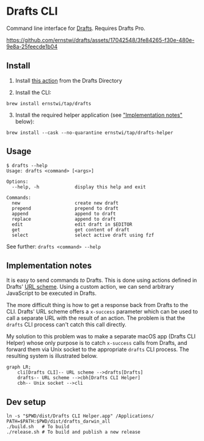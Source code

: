 # Drafts CLI

Command line interface for [Drafts](https://getdrafts.com). Requires Drafts Pro.

https://github.com/ernstwi/drafts/assets/17042548/3fe84265-f30e-480e-9e8a-25feecde1b04

## Install

1. Install [this action](TODO:LINK) from the Drafts Directory

2. Install the CLI:

```
brew install ernstwi/tap/drafts
```

3. Install the required helper application (see ["Implementation notes"](#implementation-notes) below):

```
brew install --cask --no-quarantine ernstwi/tap/drafts-helper
```

## Usage

```
$ drafts --help
Usage: drafts <command> [<args>]

Options:
  --help, -h             display this help and exit

Commands:
  new                    create new draft
  prepend                prepend to draft
  append                 append to draft
  replace                append to draft
  edit                   edit draft in $EDITOR
  get                    get content of draft
  select                 select active draft using fzf
```

See further: `drafts <command> --help`

## Implementation notes

It is easy to send commands _to_ Drafts. This is done using actions defined in Drafts' [URL scheme](https://docs.getdrafts.com/docs/automation/urlschemes). Using a custom action, we can send arbitrary JavaScript to be executed in Drafts.

The more difficult thing is how to get a response back from Drafts to the CLI. Drafts' URL scheme offers a `x-success` parameter which can be used to call a separate URL with the result of an action. The problem is that the `drafts` CLI process can't catch this call directly.

My solution to this problem was to make a separate macOS app (Drafts CLI Helper) whose only purpose is to catch `x-success` calls from Drafts, and forward them via Unix socket to the appropriate `drafts` CLI process. The resulting system is illustrated below.

```mermaid
graph LR;
    cli[Drafts CLI]-- URL scheme -->drafts[Drafts]
    drafts-- URL scheme -->cbh[Drafts CLI Helper]
    cbh-- Unix socket -->cli
```

## Dev setup

```
ln -s "$PWD/dist/Drafts CLI Helper.app" /Applications/
PATH=$PATH:$PWD/dist/drafts_darwin_all
./build.sh   # To build
./release.sh # To build and publish a new release
```
